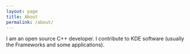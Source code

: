 ```yaml
---
layout: page
title: About
permalink: /about/
---
```

I am an open source C++ developer. I contribute to KDE software (usually the Frameworks and some applications).

